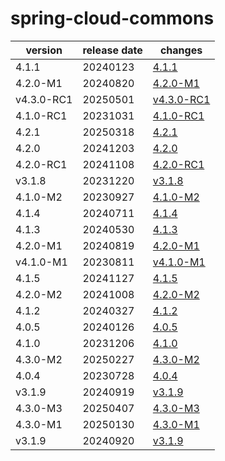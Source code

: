 # spring-cloud-commons	


|version|release date|changes|
|---|---|---|
|4.1.1|20240123|[4.1.1](./4.1.1-20240123.md)|
|4.2.0-M1|20240820|[4.2.0-M1](./4.2.0-M1-20240820.md)|
|v4.3.0-RC1|20250501|[v4.3.0-RC1](./v4.3.0-RC1-20250501.md)|
|4.1.0-RC1|20231031|[4.1.0-RC1](./4.1.0-RC1-20231031.md)|
|4.2.1|20250318|[4.2.1](./4.2.1-20250318.md)|
|4.2.0|20241203|[4.2.0](./4.2.0-20241203.md)|
|4.2.0-RC1|20241108|[4.2.0-RC1](./4.2.0-RC1-20241108.md)|
|v3.1.8|20231220|[v3.1.8](./v3.1.8-20231220.md)|
|4.1.0-M2|20230927|[4.1.0-M2](./4.1.0-M2-20230927.md)|
|4.1.4|20240711|[4.1.4](./4.1.4-20240711.md)|
|4.1.3|20240530|[4.1.3](./4.1.3-20240530.md)|
|4.2.0-M1|20240819|[4.2.0-M1](./4.2.0-M1-20240819.md)|
|v4.1.0-M1|20230811|[v4.1.0-M1](./v4.1.0-M1-20230811.md)|
|4.1.5|20241127|[4.1.5](./4.1.5-20241127.md)|
|4.2.0-M2|20241008|[4.2.0-M2](./4.2.0-M2-20241008.md)|
|4.1.2|20240327|[4.1.2](./4.1.2-20240327.md)|
|4.0.5|20240126|[4.0.5](./4.0.5-20240126.md)|
|4.1.0|20231206|[4.1.0](./4.1.0-20231206.md)|
|4.3.0-M2|20250227|[4.3.0-M2](./4.3.0-M2-20250227.md)|
|4.0.4|20230728|[4.0.4](./4.0.4-20230728.md)|
|v3.1.9|20240919|[v3.1.9](./v3.1.9-20240919.md)|
|4.3.0-M3|20250407|[4.3.0-M3](./4.3.0-M3-20250407.md)|
|4.3.0-M1|20250130|[4.3.0-M1](./4.3.0-M1-20250130.md)|
|v3.1.9|20240920|[v3.1.9](./v3.1.9-20240920.md)|
